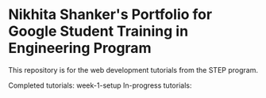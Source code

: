 # Nikhita Shanker's Portfolio for Google Student Training in Engineering Program
This repository is for the web development tutorials from the STEP program.

Completed tutorials:
week-1-setup
In-progress tutorials:
